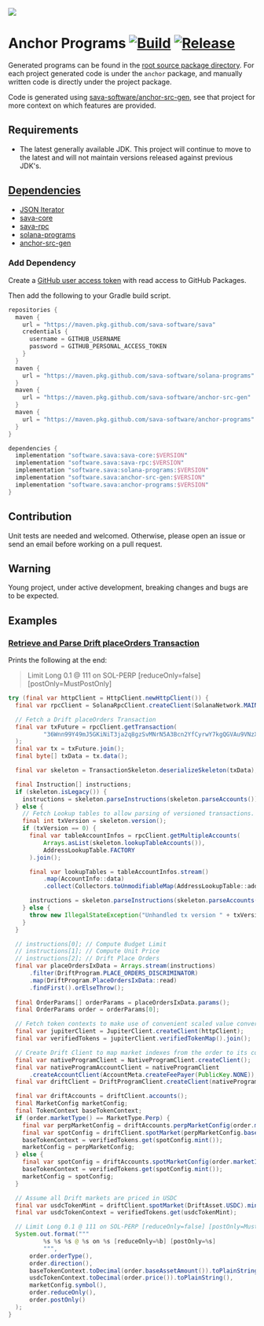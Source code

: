 ![](https://github.com/sava-software/sava/blob/003cf88b3cd2a05279027557f23f7698662d2999/assets/images/solana_java_cup.svg)

# Anchor Programs [![Build](https://github.com/sava-software/anchor-programs/actions/workflows/gradle.yml/badge.svg)](https://github.com/sava-software/anchor-programs/actions/workflows/gradle.yml) [![Release](https://github.com/sava-software/anchor-programs/actions/workflows/release.yml/badge.svg)](https://github.com/sava-software/anchor-programs/actions/workflows/release.yml)

Generated programs can be found in
the [root source package directory](programs/src/main/java/software/sava/anchor/programs). For each project generated
code is under the `anchor` package, and manually written code is directly under the project package.

Code is generated using [sava-software/anchor-src-gen](https://github.com/sava-software/anchor-src-gen), see that
project for more context on which features are provided.

## Requirements

- The latest generally available JDK. This project will continue to move to the latest and will not maintain
  versions released against previous JDK's.

## [Dependencies](programs/src/main/java/module-info.java)

- [JSON Iterator](https://github.com/comodal/json-iterator?tab=readme-ov-file#json-iterator)
- [sava-core](https://github.com/sava-software/sava)
- [sava-rpc](https://github.com/sava-software/sava)
- [solana-programs](https://github.com/sava-software/solana-programs)
- [anchor-src-gen](https://github.com/sava-software/anchor-src-gen)


### Add Dependency

Create
a [GitHub user access token](https://docs.github.com/en/authentication/keeping-your-account-and-data-secure/managing-your-personal-access-tokens#creating-a-personal-access-token-classic)
with read access to GitHub Packages.

Then add the following to your Gradle build script.

```groovy
repositories {
  maven {
    url = "https://maven.pkg.github.com/sava-software/sava"
    credentials {
      username = GITHUB_USERNAME
      password = GITHUB_PERSONAL_ACCESS_TOKEN
    }
  }
  maven {
    url = "https://maven.pkg.github.com/sava-software/solana-programs"
  }
  maven {
    url = "https://maven.pkg.github.com/sava-software/anchor-src-gen"
  }
  maven {
    url = "https://maven.pkg.github.com/sava-software/anchor-programs"
  }
}

dependencies {
  implementation "software.sava:sava-core:$VERSION"
  implementation "software.sava:sava-rpc:$VERSION"
  implementation "software.sava:solana-programs:$VERSION"
  implementation "software.sava:anchor-src-gen:$VERSION"
  implementation "software.sava:anchor-programs:$VERSION"
}
```

## Contribution

Unit tests are needed and welcomed. Otherwise, please open an issue or send an email before working on a pull request.

## Warning

Young project, under active development, breaking changes and bugs are to be expected.

## Examples

### [Retrieve and Parse Drift placeOrders Transaction](examples/src/main/java/software/sava/anchor/program/examples/ParseDriftPlaceOrdersTransaction.java)

Prints the following at the end: 
> Limit Long 0.1 @ 111 on SOL-PERP [reduceOnly=false] [postOnly=MustPostOnly]

```java
try (final var httpClient = HttpClient.newHttpClient()) {
  final var rpcClient = SolanaRpcClient.createClient(SolanaNetwork.MAIN_NET.getEndpoint(), httpClient);

  // Fetch a Drift placeOrders Transaction
  final var txFuture = rpcClient.getTransaction(
          "36Wnn99Y49mJ5GKiNiT3ja2q8gzSvMNrN5A3Bcn2YfCyrwY7kgQGVAu9VNzXqmWSbgzX76oUGxYNuPGM7tpPoJJS"
  );
  final var tx = txFuture.join();
  final byte[] txData = tx.data();

  final var skeleton = TransactionSkeleton.deserializeSkeleton(txData);

  final Instruction[] instructions;
  if (skeleton.isLegacy()) {
    instructions = skeleton.parseInstructions(skeleton.parseAccounts());
  } else {
    // Fetch Lookup tables to allow parsing of versioned transactions.
    final int txVersion = skeleton.version();
    if (txVersion == 0) {
      final var tableAccountInfos = rpcClient.getMultipleAccounts(
          Arrays.asList(skeleton.lookupTableAccounts()),
          AddressLookupTable.FACTORY
      ).join();

      final var lookupTables = tableAccountInfos.stream()
          .map(AccountInfo::data)
          .collect(Collectors.toUnmodifiableMap(AddressLookupTable::address, Function.identity()));

      instructions = skeleton.parseInstructions(skeleton.parseAccounts(lookupTables));
    } else {
      throw new IllegalStateException("Unhandled tx version " + txVersion);
    }
  }

  // instructions[0]; // Compute Budget Limit
  // instructions[1]; // Compute Unit Price
  // instructions[2]; // Drift Place Orders
  final var placeOrdersIxData = Arrays.stream(instructions)
      .filter(DriftProgram.PLACE_ORDERS_DISCRIMINATOR)
      .map(DriftProgram.PlaceOrdersIxData::read)
      .findFirst().orElseThrow();
  
  final OrderParams[] orderParams = placeOrdersIxData.params();
  final OrderParams order = orderParams[0];

  // Fetch token contexts to make use of convenient scaled value conversions.
  final var jupiterClient = JupiterClient.createClient(httpClient);
  final var verifiedTokens = jupiterClient.verifiedTokenMap().join();

  // Create Drift Client to map market indexes from the order to its configuration.
  final var nativeProgramClient = NativeProgramClient.createClient();
  final var nativeProgramAccountClient = nativeProgramClient
      .createAccountClient(AccountMeta.createFeePayer(PublicKey.NONE));
  final var driftClient = DriftProgramClient.createClient(nativeProgramAccountClient);

  final var driftAccounts = driftClient.accounts();
  final MarketConfig marketConfig;
  final TokenContext baseTokenContext;
  if (order.marketType() == MarketType.Perp) {
    final var perpMarketConfig = driftAccounts.perpMarketConfig(order.marketIndex());
    final var spotConfig = driftClient.spotMarket(perpMarketConfig.baseAssetSymbol());
    baseTokenContext = verifiedTokens.get(spotConfig.mint());
    marketConfig = perpMarketConfig;
  } else {
    final var spotConfig = driftAccounts.spotMarketConfig(order.marketIndex());
    baseTokenContext = verifiedTokens.get(spotConfig.mint());
    marketConfig = spotConfig;
  }

  // Assume all Drift markets are priced in USDC
  final var usdcTokenMint = driftClient.spotMarket(DriftAsset.USDC).mint();
  final var usdcTokenContext = verifiedTokens.get(usdcTokenMint);

  // Limit Long 0.1 @ 111 on SOL-PERP [reduceOnly=false] [postOnly=MustPostOnly]
  System.out.format("""
          %s %s %s @ %s on %s [reduceOnly=%b] [postOnly=%s]
          """,
      order.orderType(),
      order.direction(),
      baseTokenContext.toDecimal(order.baseAssetAmount()).toPlainString(),
      usdcTokenContext.toDecimal(order.price()).toPlainString(),
      marketConfig.symbol(),
      order.reduceOnly(),
      order.postOnly()
  );
}
```

